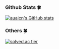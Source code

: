 ### Github Stats 🍀
[![auaicn's GitHub stats](https://github-readme-stats.vercel.app/api?username=auaicn&count_private=true&theme=onedark)](https://github.com/anuraghazra/github-readme-stats)

### Others 🍀
[![solved.ac tier](http://mazassumnida.wtf/api/mini/generate_badge?boj=auaicn)](https://solved.ac/auaicn)
